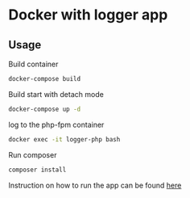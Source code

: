 Docker with logger app
=====================

Usage
-----

Build container
```bash
docker-compose build
```
Build start with detach mode
```bash
docker-compose up -d
```
log to the php-fpm container
```bash
docker exec -it logger-php bash
```
Run composer
```bash
composer install
```

Instruction on how to run the app can be found [here](./app/README.md)


